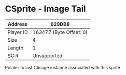 #  CSprite - Image Tail
Address   | 629DB8
----------|-------------
Player ID | 163477 (Byte Offset: 0)
Size 	  | 4
Length 	  | 1
SC:R      | Unsupported

Pointer to last CImage instance associated with this sprite.
